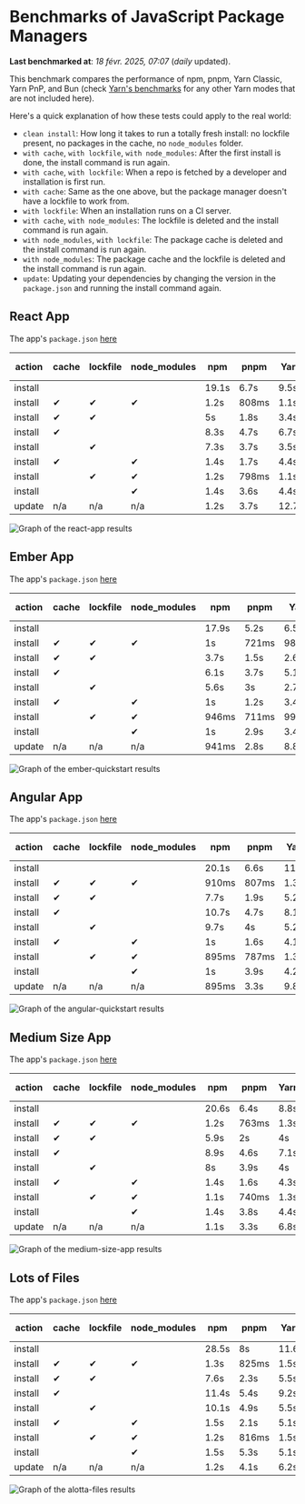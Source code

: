 # Benchmarks of JavaScript Package Managers

**Last benchmarked at**: _18 févr. 2025, 07:07_ (_daily_ updated).

This benchmark compares the performance of npm, pnpm, Yarn Classic, Yarn PnP, and Bun (check [Yarn's benchmarks](https://yarnpkg.com/benchmarks) for any other Yarn modes that are not included here).

Here's a quick explanation of how these tests could apply to the real world:

- `clean install`: How long it takes to run a totally fresh install: no lockfile present, no packages in the cache, no `node_modules` folder.
- `with cache`, `with lockfile`, `with node_modules`: After the first install is done, the install command is run again.
- `with cache`, `with lockfile`: When a repo is fetched by a developer and installation is first run.
- `with cache`: Same as the one above, but the package manager doesn't have a lockfile to work from.
- `with lockfile`: When an installation runs on a CI server.
- `with cache`, `with node_modules`: The lockfile is deleted and the install command is run again.
- `with node_modules`, `with lockfile`: The package cache is deleted and the install command is run again.
- `with node_modules`: The package cache and the lockfile is deleted and the install command is run again.
- `update`: Updating your dependencies by changing the version in the `package.json` and running the install command again.

## React App

The app's `package.json` [here](./fixtures/react-app/package.json)

| action  | cache | lockfile | node_modules| npm | pnpm | Yarn | Yarn PnP | Bun |
| ---     | ---   | ---      | ---         | --- | ---  | ---  | ---      | --- |
| install |       |          |             | 19.1s | 6.7s | 9.5s | 4.5s | 1.3s |
| install | ✔     | ✔        | ✔           | 1.2s | 808ms | 1.1s | n/a | 36ms |
| install | ✔     | ✔        |             | 5s | 1.8s | 3.4s | 962ms | 443ms |
| install | ✔     |          |             | 8.3s | 4.7s | 6.7s | 4.1s | 433ms |
| install |       | ✔        |             | 7.3s | 3.7s | 3.5s | 957ms | 416ms |
| install | ✔     |          | ✔           | 1.4s | 1.7s | 4.4s | n/a | 35ms |
| install |       | ✔        | ✔           | 1.2s | 798ms | 1.1s | n/a | 32ms |
| install |       |          | ✔           | 1.4s | 3.6s | 4.4s | n/a | 32ms |
| update  | n/a | n/a | n/a | 1.2s | 3.7s | 12.7s | 6.2s | 36ms |

<img alt="Graph of the react-app results" src="results/img/react-app.svg" />

## Ember App

The app's `package.json` [here](./fixtures/ember-quickstart/package.json)

| action  | cache | lockfile | node_modules| npm | pnpm | Yarn | Yarn PnP | Bun |
| ---     | ---   | ---      | ---         | --- | ---  | ---  | ---      | --- |
| install |       |          |             | 17.9s | 5.2s | 6.5s | 3.6s | 962ms |
| install | ✔     | ✔        | ✔           | 1s | 721ms | 989ms | n/a | 28ms |
| install | ✔     | ✔        |             | 3.7s | 1.5s | 2.6s | 848ms | 349ms |
| install | ✔     |          |             | 6.1s | 3.7s | 5.1s | 3.2s | 352ms |
| install |       | ✔        |             | 5.6s | 3s | 2.7s | 854ms | 329ms |
| install | ✔     |          | ✔           | 1s | 1.2s | 3.4s | n/a | 27ms |
| install |       | ✔        | ✔           | 946ms | 711ms | 994ms | n/a | 25ms |
| install |       |          | ✔           | 1s | 2.9s | 3.4s | n/a | 25ms |
| update  | n/a | n/a | n/a | 941ms | 2.8s | 8.8s | 4.6s | 28ms |

<img alt="Graph of the ember-quickstart results" src="results/img/ember-quickstart.svg" />

## Angular App

The app's `package.json` [here](./fixtures/angular-quickstart/package.json)

| action  | cache | lockfile | node_modules| npm | pnpm | Yarn | Yarn PnP | Bun |
| ---     | ---   | ---      | ---         | --- | ---  | ---  | ---      | --- |
| install |       |          |             | 20.1s | 6.6s | 11.8s | 4.5s | 1.7s |
| install | ✔     | ✔        | ✔           | 910ms | 807ms | 1.3s | n/a | 30ms |
| install | ✔     | ✔        |             | 7.7s | 1.9s | 5.2s | 1.2s | 868ms |
| install | ✔     |          |             | 10.7s | 4.7s | 8.1s | 4s | 835ms |
| install |       | ✔        |             | 9.7s | 4s | 5.2s | 1.2s | 835ms |
| install | ✔     |          | ✔           | 1s | 1.6s | 4.1s | n/a | 29ms |
| install |       | ✔        | ✔           | 895ms | 787ms | 1.3s | n/a | 27ms |
| install |       |          | ✔           | 1s | 3.9s | 4.2s | n/a | 27ms |
| update  | n/a | n/a | n/a | 895ms | 3.3s | 9.8s | 4.2s | 34ms |

<img alt="Graph of the angular-quickstart results" src="results/img/angular-quickstart.svg" />

## Medium Size App

The app's `package.json` [here](./fixtures/medium-size-app/package.json)

| action  | cache | lockfile | node_modules| npm | pnpm | Yarn | Yarn PnP | Bun |
| ---     | ---   | ---      | ---         | --- | ---  | ---  | ---      | --- |
| install |       |          |             | 20.6s | 6.4s | 8.8s | 4.6s | 1.3s |
| install | ✔     | ✔        | ✔           | 1.2s | 763ms | 1.3s | n/a | 33ms |
| install | ✔     | ✔        |             | 5.9s | 2s | 4s | 1.1s | 481ms |
| install | ✔     |          |             | 8.9s | 4.6s | 7.1s | 4.1s | 465ms |
| install |       | ✔        |             | 8s | 3.9s | 4s | 1.1s | 456ms |
| install | ✔     |          | ✔           | 1.4s | 1.6s | 4.3s | n/a | 32ms |
| install |       | ✔        | ✔           | 1.1s | 740ms | 1.3s | n/a | 30ms |
| install |       |          | ✔           | 1.4s | 3.8s | 4.4s | n/a | 29ms |
| update  | n/a | n/a | n/a | 1.1s | 3.3s | 6.8s | 4.1s | 40ms |

<img alt="Graph of the medium-size-app results" src="results/img/medium-size-app.svg" />

## Lots of Files

The app's `package.json` [here](./fixtures/alotta-files/package.json)

| action  | cache | lockfile | node_modules| npm | pnpm | Yarn | Yarn PnP | Bun |
| ---     | ---   | ---      | ---         | --- | ---  | ---  | ---      | --- |
| install |       |          |             | 28.5s | 8s | 11.6s | 5.5s | 1.7s |
| install | ✔     | ✔        | ✔           | 1.3s | 825ms | 1.5s | n/a | 41ms |
| install | ✔     | ✔        |             | 7.6s | 2.3s | 5.5s | 1.3s | 719ms |
| install | ✔     |          |             | 11.4s | 5.4s | 9.2s | 4.9s | 710ms |
| install |       | ✔        |             | 10.1s | 4.9s | 5.5s | 1.3s | 711ms |
| install | ✔     |          | ✔           | 1.5s | 2.1s | 5.1s | n/a | 41ms |
| install |       | ✔        | ✔           | 1.2s | 816ms | 1.5s | n/a | 38ms |
| install |       |          | ✔           | 1.5s | 5.3s | 5.1s | n/a | 37ms |
| update  | n/a | n/a | n/a | 1.2s | 4.1s | 6.2s | 4.9s | 88ms |

<img alt="Graph of the alotta-files results" src="results/img/alotta-files.svg" />